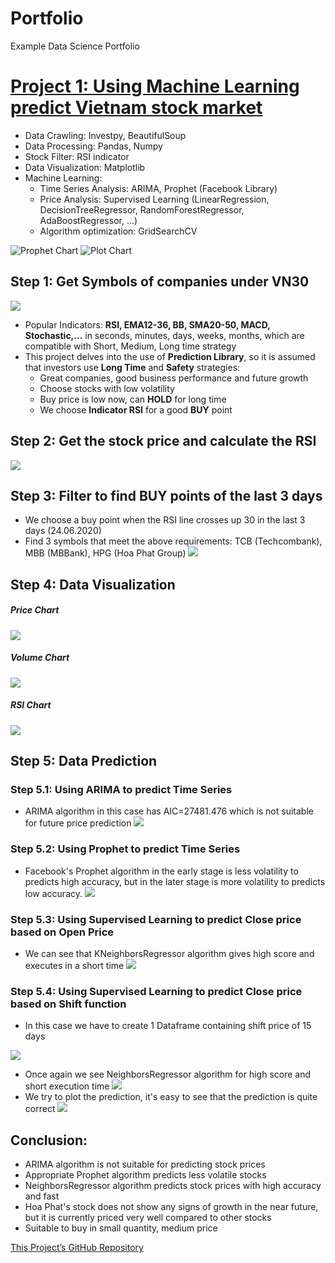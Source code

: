 
# Portfolio
Example Data Science Portfolio

# [Project 1: Using Machine Learning predict Vietnam stock market](https://github.com/anhkhoa134/portfolio/tree/main/Project_1)
* Data Crawling: Investpy, BeautifulSoup
* Data Processing: Pandas, Numpy
* Stock Filter: RSI indicator
* Data Visualization: Matplotlib
* Machine Learning:
  * Time Series Analysis: ARIMA, Prophet (Facebook Library)
  * Price Analysis: Supervised Learning (LinearRegression, DecisionTreeRegressor, RandomForestRegressor, AdaBoostRegressor, ...)
  * Algorithm optimization: GridSearchCV

![Prophet Chart](https://raw.githubusercontent.com/anhkhoa134/portfolio/main/Project_1/images/2022-06-25_183113.png)
![Plot Chart](https://raw.githubusercontent.com/anhkhoa134/portfolio/main/Project_1/images/2022-06-25_211443.png)

## Step 1: Get Symbols of companies under VN30
![](https://raw.githubusercontent.com/anhkhoa134/portfolio/main/Project_1/images/2022-06-25_213418.png)

* Popular Indicators: **RSI, EMA12-36, BB, SMA20-50, MACD, Stochastic,...** in seconds, minutes, days, weeks, months, which are compatible with Short, Medium, Long time strategy
* This project delves into the use of **Prediction Library**, so it is assumed that investors use **Long Time** and **Safety** strategies:
    * Great companies, good business performance and future growth
    * Choose stocks with low volatility
    * Buy price is low now, can **HOLD** for long time
    * We choose **Indicator RSI** for a good **BUY** point

## Step 2: Get the stock price and calculate the RSI
![](https://raw.githubusercontent.com/anhkhoa134/portfolio/main/Project_1/images/2022-06-25_120940.png)

## Step 3: Filter to find BUY points of the last 3 days
* We choose a buy point when the RSI line crosses up 30 in the last 3 days (24.06.2020)
* Find 3 symbols that meet the above requirements: TCB (Techcombank), MBB (MBBank), HPG (Hoa Phat Group)
![](https://raw.githubusercontent.com/anhkhoa134/portfolio/main/Project_1/images/2022-06-25_120818.png)

## Step 4: Data Visualization
##### Price Chart
![](https://raw.githubusercontent.com/anhkhoa134/portfolio/main/Project_1/images/2022-06-25_000219.png)
##### Volume Chart
![](https://raw.githubusercontent.com/anhkhoa134/portfolio/main/Project_1/images/2022-06-25_000306.png)
##### RSI Chart
![](https://raw.githubusercontent.com/anhkhoa134/portfolio/main/Project_1/images/2022-06-25_000339.png)

## Step 5: Data Prediction
### Step 5.1: Using ARIMA to predict Time Series
* ARIMA algorithm in this case has AIC=27481.476 which is not suitable for future price prediction
![](https://raw.githubusercontent.com/anhkhoa134/portfolio/main/Project_1/images/2022-06-25_000409.png)
### Step 5.2: Using Prophet to predict Time Series
* Facebook's Prophet algorithm in the early stage is less volatility to predicts high accuracy, but in the later stage is more volatility to predicts low accuracy.
![](https://raw.githubusercontent.com/anhkhoa134/portfolio/main/Project_1/images/2022-06-25_183113.png)
### Step 5.3: Using Supervised Learning to predict Close price based on Open Price
* We can see that KNeighborsRegressor algorithm gives high score and executes in a short time
![](https://raw.githubusercontent.com/anhkhoa134/portfolio/main/Project_1/images/2022-06-25_123233.png)
### Step 5.4: Using Supervised Learning to predict Close price based on Shift function
* In this case we have to create 1 Dataframe containing shift price of 15 days

![](https://raw.githubusercontent.com/anhkhoa134/portfolio/main/Project_1/images/2022-06-25_183359.png)

* Once again we see NeighborsRegressor algorithm for high score and short execution time
![](https://raw.githubusercontent.com/anhkhoa134/portfolio/main/Project_1/images/2022-06-25_190653.png)
* We try to plot the prediction, it's easy to see that the prediction is quite correct
![](https://raw.githubusercontent.com/anhkhoa134/portfolio/main/Project_1/images/2022-06-25_211443.png)

## Conclusion:
* ARIMA algorithm is not suitable for predicting stock prices
* Appropriate Prophet algorithm predicts less volatile stocks
* NeighborsRegressor algorithm predicts stock prices with high accuracy and fast
* Hoa Phat's stock does not show any signs of growth in the near future, but it is currently priced very well compared to other stocks
* Suitable to buy in small quantity, medium price

[This Project’s GitHub Repository](https://github.com/anhkhoa134/portfolio/tree/main/Project_1)


